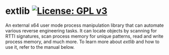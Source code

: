 # extlib [![License: GPL v3](https://img.shields.io/badge/License-GPLv3-blue.svg)](https://www.gnu.org/licenses/gpl-3.0)
An external x64 user mode process manipulation library that can automate various reverse engineering tasks. It can locate objects by scanning for RTTI signatures, scan process memory for unique patterns, read and write process memory, and much more. To learn more about _extlib_ and how to use it, refer to the manual below.
